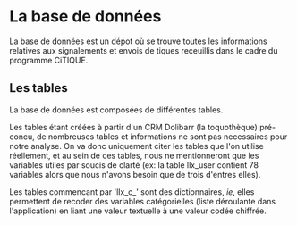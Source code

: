 # La base de données

La base de données est un dépot où se trouve toutes les informations relatives aux signalements et envois de tiques receuillis dans le cadre du programme CiTIQUE. 

## Les tables

<p style="text-align:justify;">
La base de données est composées de différentes tables.

Les tables étant créées à partir d'un CRM Dolibarr (la toquothèque) pré-concu, de nombreuses tables et informations ne sont pas necessaires pour notre analyse. On va donc uniquement citer les tables que l'on utilise réellement, et au sein de ces tables, nous ne mentionneront que les variables utiles par soucis de clarté (ex: la table llx_user contient 78 variables alors que nous n'avons besoin que de trois d'entres elles).

Les tables commencant par 'llx_c_' sont des dictionnaires, *ie*, elles permettent de recoder des variables catégorielles (liste déroulante dans l'application) en liant une valeur textuelle à une valeur codée chiffrée. 
</p>
